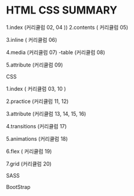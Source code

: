 # HTML CSS SUMMARY

1.index (커리큘럼 02, 04 )) 2.contents ( 커리큘럼 05)

3.inline ( 커리큘럼 06)

4.media (커리큘럼 07) -table (커리큘럼 08)

5.attribute (커리큘럼 09)

CSS

1.index ( 커리큘럼 03, 10 )

2.practice (커리큘럼 11, 12)

3.attribute (커리큘럼 13, 14, 15, 16)

4.transitions (커리큘럼 17)

5.animations (커리큘럼 18)

6.flex ( 커리큘럼 19)

7.grid (커리큘럼 20)

SASS

BootStrap

